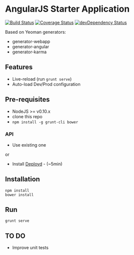 # AngularJS Starter Application 
[![Build Status](https://travis-ci.org/merlosy/ng-training-starterapp.svg)](https://travis-ci.org/merlosy/ng-training-starterapp)
[![Coverage Status](https://coveralls.io/repos/merlosy/ng-training-starterapp/badge.svg?branch=master&service=github)](https://coveralls.io/github/merlosy/ng-training-starterapp?branch=master)
[![devDependency Status](https://david-dm.org/merlosy/ng-training-starterapp/dev-status.svg)](https://david-dm.org/merlosy/ng-training-starterapp#info=devDependencies)

Based on Yeoman generators:
- generator-webapp
- generator-angular
- generator-karma

## Features
- Live-reload (run `grunt serve`)
- Auto-load Dev/Prod configuration

## Pre-requisites
- NodeJS >= v0.10.x
- clone this repo
- `npm install -g grunt-cli bower`

### API
- Use existing one

or
- Install [Deployd] - (~5min)

## Installation
```
npm install
bower install
```

## Run
```
grunt serve
```

## TO DO
- Improve unit tests

[Deployd]:http://deployd.com/
